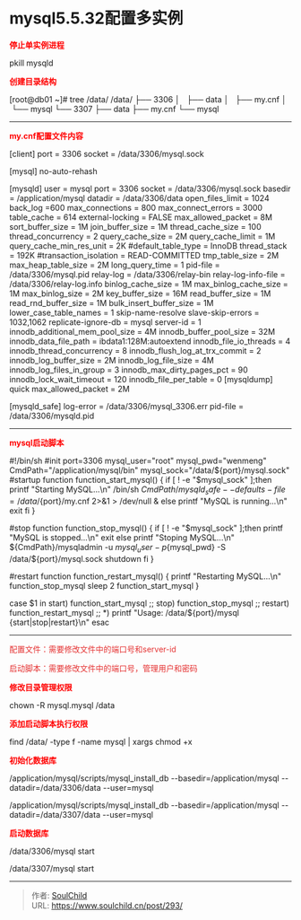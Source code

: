 # mysql5.5.32配置多实例

<!--more-->
<span style="color: #ff0000;"><strong>停止单实例进程</strong></span>

pkill mysqld

<span style="color: #ff0000;"><strong>创建目录结构</strong></span>

[root@db01 ~]# tree /data/
/data/
├── 3306
│   ├── data
│   ├── my.cnf
│   └── mysql
└── 3307
├── data
├── my.cnf
└── mysql
<div>

<hr />

</div>
<span style="color: #ff0000;"><strong>my.cnf配置文件内容</strong></span>

[client]
port = 3306
socket = /data/3306/mysql.sock

[mysql]
no-auto-rehash

[mysqld]
user = mysql
port = 3306
socket = /data/3306/mysql.sock
basedir = /application/mysql
datadir = /data/3306/data
open_files_limit = 1024
back_log =600
max_connections = 800
max_connect_errors = 3000
table_cache = 614
external-locking = FALSE
max_allowed_packet = 8M
sort_buffer_size = 1M
join_buffer_size = 1M
thread_cache_size = 100
thread_concurrency = 2
query_cache_size = 2M
query_cache_limit = 1M
query_cache_min_res_unit = 2K
#default_table_type = InnoDB
thread_stack = 192K
#transaction_isolation = READ-COMMITTED
tmp_table_size = 2M
max_heap_table_size = 2M
long_query_time = 1
pid-file = /data/3306/mysql.pid
relay-log = /data/3306/relay-bin
relay-log-info-file = /data/3306/relay-log.info
binlog_cache_size = 1M
max_binlog_cache_size = 1M
max_binlog_size = 2M
key_buffer_size = 16M
read_buffer_size = 1M
read_rnd_buffer_size = 1M
bulk_insert_buffer_size = 1M
lower_case_table_names = 1
skip-name-resolve
slave-skip-errors = 1032,1062
replicate-ignore-db = mysql
server-id = 1
innodb_additional_mem_pool_size = 4M
innodb_buffer_pool_size = 32M
innodb_data_file_path = ibdata1:128M:autoextend
innodb_file_io_threads = 4
innodb_thread_concurrency = 8
innodb_flush_log_at_trx_commit = 2
innodb_log_buffer_size = 2M
innodb_log_file_size = 4M
innodb_log_files_in_group = 3
innodb_max_dirty_pages_pct = 90
innodb_lock_wait_timeout = 120
innodb_file_per_table = 0
[mysqldump]
quick
max_allowed_packet = 2M

[mysqld_safe]
log-error = /data/3306/mysql_3306.err
pid-file = /data/3306/mysqld.pid

<hr />

<span style="color: #ff0000;"><strong>mysql启动脚本</strong></span>

#!/bin/sh
#init
port=3306
mysql_user="root"
mysql_pwd="wenmeng"
CmdPath="/application/mysql/bin"
mysql_sock="/data/${port}/mysql.sock"
#startup function
function_start_mysql()
{
if [ ! -e "$mysql_sock" ];then
printf "Starting MySQL...\n"
/bin/sh ${CmdPath}/mysqld_safe --defaults-file=/data/${port}/my.cnf 2&gt;&amp;1 &gt; /dev/null &amp;
else
printf "MySQL is running...\n"
exit
fi
}

#stop function
function_stop_mysql()
{
if [ ! -e "$mysql_sock" ];then
printf "MySQL is stopped...\n"
exit
else
printf "Stoping MySQL...\n"
${CmdPath}/mysqladmin -u ${mysql_user} -p${mysql_pwd} -S /data/${port}/mysql.sock shutdown
fi
}

#restart function
function_restart_mysql()
{
printf "Restarting MySQL...\n"
function_stop_mysql
sleep 2
function_start_mysql
}

case $1 in
start)
function_start_mysql
;;
stop)
function_stop_mysql
;;
restart)
function_restart_mysql
;;
*)
printf "Usage: /data/${port}/mysql {start|stop|restart}\n"
esac

<hr />

<span style="color: #e53333;">配置文件：<span style="color: #e53333; white-space: normal;">需要修改文件中的端口号和</span><span style="color: #e53333; white-space: normal;">server-id</span></span>

<span style="color: #e53333;">启动脚本：需要修改文件中的端口号，管理用户和密码</span>

<span style="color: #ff0000;"><strong>修改目录管理权限</strong></span>

chown -R mysql.mysql /data

<span style="color: #ff0000;"><strong>添加启动脚本执行权限</strong></span>

find /data/ -type f -name mysql | xargs chmod +x

<span style="color: #ff0000;"><strong>初始化数据库</strong></span>

/application/mysql/scripts/mysql_install_db --basedir=/application/mysql --datadir=/data/3306/data --user=mysql

/application/mysql/scripts/mysql_install_db --basedir=/application/mysql --datadir=/data/3307/data --user=mysql

<span style="color: #ff0000;"><strong>启动数据库</strong></span>

/data/3306/mysql start

/data/3307/mysql start


---

> 作者: [SoulChild](https://www.soulchild.cn)  
> URL: https://www.soulchild.cn/post/293/  

